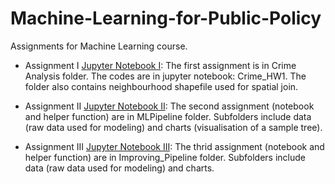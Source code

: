 # Machine-Learning-for-Public-Policy
Assignments for Machine Learning course.

+ Assignment I [Jupyter Notebook I](https://github.com/parthkhare/Machine-Learning-for-Public-Polcy/blob/master/Crime_Analysis/Crime_HW1.ipynb): The first assignment is in Crime Analysis folder. The codes are in jupyter notebook: Crime_HW1. The folder also contains neighbourhood shapefile used for spatial join.

+ Assignment II [Jupyter Notebook II](https://github.com/parthkhare/Machine-Learning-for-Public-Polcy/blob/master/MLPipeline/ML_Pipeline_HW2.ipynb): The second assignment (notebook and helper function) are in MLPipeline folder. Subfolders include data (raw data used for modeling) and charts (visualisation of a sample tree).

+ Assignment III [Jupyter Notebook III](https://github.com/parthkhare/Machine-Learning-for-Public-Polcy/blob/master/Improving_Pipeline/ML_ImprvPipe_HW3.ipynb): The thrid assignment (notebook and helper function) are in Improving_Pipeline folder. Subfolders include data (raw data used for modeling) and charts.




